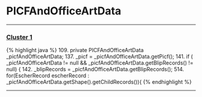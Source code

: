 # PICFAndOfficeArtData

***

### [Cluster 1](./1)
{% highlight java %}
109. private PICFAndOfficeArtData _picfAndOfficeArtData;
137.     _picf = _picfAndOfficeArtData.getPicf();
141.     if ( _picfAndOfficeArtData != null && _picfAndOfficeArtData.getBlipRecords() != null) {
142.        _blipRecords = _picfAndOfficeArtData.getBlipRecords();
514.    for(EscherRecord escherRecord : _picfAndOfficeArtData.getShape().getChildRecords()){
{% endhighlight %}

***

